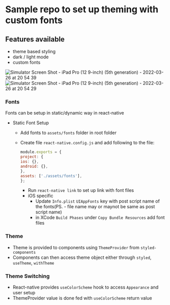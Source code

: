 # Sample repo to set up theming with custom fonts
## Features available
- theme based styling
- dark / light mode
- custom fonts


![Simulator Screen Shot - iPad Pro (12 9-inch) (5th generation) - 2022-03-26 at 20 54 39](https://user-images.githubusercontent.com/15663361/160279301-3f3f7872-62d8-4ea9-b0cb-ff3a7a2e4f1d.png)
![Simulator Screen Shot - iPad Pro (12 9-inch) (5th generation) - 2022-03-26 at 20 54 29](https://user-images.githubusercontent.com/15663361/160279303-c8f3673d-6fa4-4744-b9de-8f1fb8471688.png)

### Fonts
Fonts can be setup in static/dynamic way in react-native
  - Static Font Setup
    - Add fonts to `assets/fonts` folder in root folder
    - Create file `react-native.config.js` and add following to the file:
       
      ```javascript
      module.exports = {
      project: {
      ios: {},
      android: {},
      },
      assets: ['./assets/fonts'],
      };

      ```
      - Run `react-native link` to set up link with font files
      - iOS specific
        - Update `Info.plist`  `UIAppFonts` key with post script name of the fonts(PS. - file name may or maynot be same as post script name)
        - in XCode `Build Phases` under `Copy Bundle Resources` add font files

### Theme
- Theme is provided to components using `ThemeProvider` from `styled-components`
- Components can then access theme object either through `styled`, `useTheme`, `withTheme`

### Theme Switching
- React-native provides `useColorScheme` hook to access `Appearance` and user setup
- ThemeProvider value is done fed with `useColorScheme` return value
